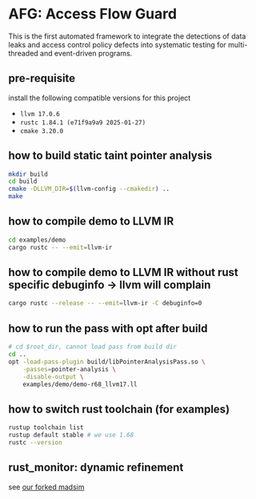 # AFG: Access Flow Guard

This is the first automated framework to integrate the detections of data leaks and access control policy defects into systematic testing for multi-threaded and event-driven programs.

## pre-requisite
install the following compatible versions for this project
- `llvm 17.0.6` 
- `rustc 1.84.1 (e71f9a9a9 2025-01-27)`
- `cmake 3.20.0`


## how to build static taint pointer analysis
```bash
mkdir build
cd build
cmake -DLLVM_DIR=$(llvm-config --cmakedir) ..
make
```

## how to compile demo to LLVM IR
```bash
cd examples/demo
cargo rustc -- --emit=llvm-ir
```

## how to compile demo to LLVM IR without rust specific debuginfo -> llvm will complain
```bash
cargo rustc --release -- --emit=llvm-ir -C debuginfo=0
```

## how to run the pass with opt after build
```bash
# cd $root_dir, cannot load pass from build dir
cd .. 
opt -load-pass-plugin build/libPointerAnalysisPass.so \
    -passes=pointer-analysis \
    -disable-output \
    examples/demo/demo-r68_llvm17.ll
```


## how to switch rust toolchain (for examples)
```bash
rustup toolchain list
rustup default stable # we use 1.68
rustc --version
```


## rust_monitor: dynamic refinement
see [our forked madsim](https://github.com/bozhen-liu/madsim)